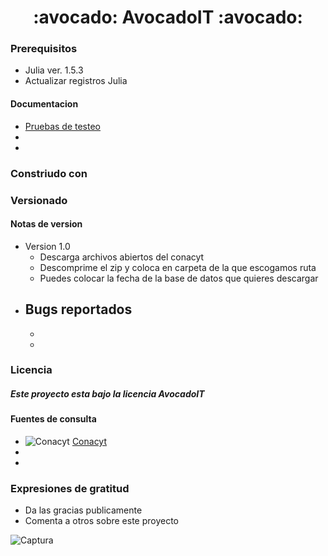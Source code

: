 <h1 align="center">  :avocado: AvocadoIT :avocado:                         
</h1>




### Prerequisitos
- Julia ver. 1.5.3
- Actualizar registros Julia





#### Documentacion

- [Pruebas de testeo](https://docs.google.com/document/d/1zBoVNa-wu0sDKJZIGAE1M4t3dKF4zB10/edit)
-
-

### Constriudo con


### Versionado
#### Notas de version
- Version 1.0
  - Descarga archivos abiertos del conacyt
  - Descomprime el zip y coloca en carpeta de la que escogamos ruta
  - Puedes colocar la fecha de la base de datos que quieres descargar
- Bugs reportados
  - 
  -
  -
### Licencia
##### Este proyecto esta bajo la licencia AvocadoIT


#### Fuentes de consulta 
- ![Conacyt](https://user-images.githubusercontent.com/64434461/105337153-b0426100-5b9f-11eb-9d10-239d352fc87f.jpg) [Conacyt](https://datos.covid-19.conacyt.mx/)
- 
-

### Expresiones de gratitud
- Da las gracias publicamente
- Comenta a otros sobre este proyecto




![Captura](https://user-images.githubusercontent.com/64434461/105337408-fbf50a80-5b9f-11eb-8cfc-668c7851a330.PNG)




